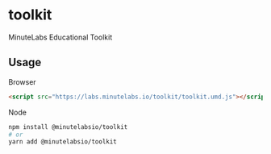 # toolkit

MinuteLabs Educational Toolkit

## Usage

Browser

```html
<script src="https://labs.minutelabs.io/toolkit/toolkit.umd.js"></script>
```

Node

```sh
npm install @minutelabsio/toolkit
# or
yarn add @minutelabsio/toolkit
```
